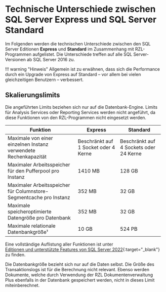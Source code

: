 # Technische Unterschiede zwischen SQL Server Express und SQL Server Standard

Im Folgenden werden die technischen Unterschiede zwischen den SQL Server Editionen **Express** und **Standard** im Zusammenhang mit RZL-Programmen aufgelistet. Die Unterschiede treffen auf alle SQL Server-Versionen ab SQL Server 2016 zu.

!!! warning "Hinweis"
    Allgemein ist zu erwähnen, dass sich die Performance durch ein Upgrade von Express auf Standard – vor allem bei vielen gleichzeitigen Benutzern – verbessert.

## Skalierungslimits

Die angeführten Limits beziehen sich nur auf die Datenbank-Engine. Limits für Analysis Services oder Reporting Services werden nicht angeführt, da diese Funktionen von den RZL-Programmen nicht eingesetzt werden.

| Funktion | Express | Standard |
|---|---|---|
| Maximale von einer einzelnen Instanz verwendete Rechenkapazität | Beschränkt auf 1 Socket oder 4 Kerne | Beschränkt auf 4 Sockets oder 24 Kerne |
| Maximaler Arbeitsspeicher für den Pufferpool pro Instanz | 1410 MB | 128 GB |
| Maximaler Arbeitsspeicher für Columnstore-Segmentcache pro Instanz | 352 MB | 32 GB |
| Maximale speicheroptimierte Datengröße pro Datenbank | 352 MB | 32 GB |
| Maximale relationale Datenbankgröße¹ | 10 GB | 524 PB |

Eine vollständige Auflistung aller Funktionen ist unter  
[Editionen und unterstützte Features von SQL Server 2022](https://learn.microsoft.com/de-de/sql/sql-server/editions-and-components-of-sql-server-2022?view=sql-server-ver16&preserve-view=true){:target="_blank"} zu finden.

Die Datenbankgröße bezieht sich nur auf die Daten selbst. Die Größe des Transaktionslogs ist für die Berechnung nicht relevant. Ebenso werden Dokumente, welche durch Verwendung der RZL Dokumentenverwaltung Plus ebenfalls in der Datenbank gespeichert werden, nicht in dieses Limit miteinberechnet.
